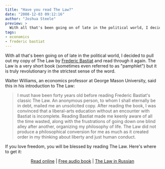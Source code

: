 ```yaml
---
title: "Have you read The Law?"
date: "2008-12-03 09:12:16"
author: "Joshua Steele"
preview: >
  With all that's been going on of late in the political world, I decided to pull out my copy of The Law by <a href="http://en.wikipedia.org/wiki/Frederic_Bastiat" target="_blank">Frederic Bastiat</a> and read through it again. The Law is a very short book (sometimes even referred to as "pamphlet") but it is truly revolutionary in the strictest sense of the word.
tags:
- economics
- frederic bastiat
---
```


With all that's been going on of late in the political world, I decided to pull out my copy of The Law by <a href="http://en.wikipedia.org/wiki/Frederic_Bastiat" target="_blank">Frederic Bastiat</a> and read through it again. The Law is a very short book (sometimes even referred to as "pamphlet") but it is truly revolutionary in the strictest sense of the word.

Walter Williams, an economics professor at George Mason University, said this in his introduction to The Law:

> I must have been forty years old before reading Frederic Bastiat's classic The Law. An anonymous person, to whom I shall eternally be in debt, mailed me an unsolicited copy. After reading the book, I was convinced that a liberal-arts education without an encounter with Bastiat is incomplete. Reading Bastiat made me keenly aware of all the time wasted, along with the frustrations of going down one blind alley after another, organizing my philosophy of life. The Law did not produce a philosophical conversion for me as much as it created order in my thinking about liberty and just human conduct.

If you love freedom, you will be blessed by reading The Law. Here's where to get it:

<p style="text-align: center;"><a title="Download The Law in PDF format" href="https://mises.org/library/law" target="_blank">Read online</a> | <a title="Free audio book" href="https://mises.org/library/law-0" target="_blank">Free audio book</a> | <a title="The Law in Russian" href="http://www.libertarium.ru/libertarium/lib_law" target="_blank">The Law in Russian</a></p>
